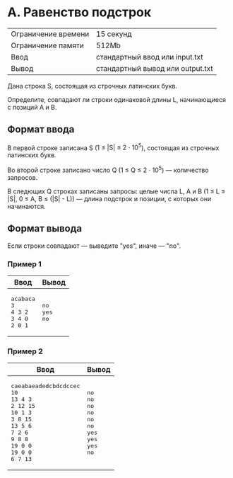    <div class="header">
      <h1 class="title">A. Равенство подстрок</h1>
      <table>
         <tbody><tr class="time-limit">
            <td class="property-title">Ограничение времени</td>
            <td>15&nbsp;секунд</td>
         </tr>
         <tr class="memory-limit">
            <td class="property-title">Ограничение памяти</td>
            <td>512Mb</td>
         </tr>
         <tr class="input-file">
            <td class="property-title">Ввод</td>
            <td colspan="1">стандартный ввод или input.txt</td>
         </tr>
         <tr class="output-file">
            <td class="property-title">Вывод</td>
            <td colspan="1">стандартный вывод или output.txt</td>
         </tr>
      </tbody></table>
   </div>
   <div class="legend"><span style="">
         <p>Дана строка <span class="tex-math-text">S</span>, состоящая из строчных латинских букв.
         </p></span><p>Определите, совпадают ли строки одинаковой длины <span class="tex-math-text">L</span>, начинающиеся с позиций <span class="tex-math-text">A</span> и <span class="tex-math-text">B</span>.
      </p>
   </div>
   <h2>Формат ввода</h2>
   <div class="input-specification"><span style="">
         <p>В первой строке записана <span class="tex-math-text">S</span> (<span class="tex-math-text">1 ≤ |S| ≤ 2 ⋅ 10<sup>5</sup></span>), состоящая из строчных латинских букв.
         </p></span><p>Во второй строке записано число <span class="tex-math-text">Q</span> (<span class="tex-math-text">1 ≤ Q ≤ 2 ⋅ 10<sup>5</sup></span>)&nbsp;— количество запросов.
      </p>
      <p>В следющих <span class="tex-math-text">Q</span> строках записаны запросы: целые числа <span class="tex-math-text">L</span>, <span class="tex-math-text">A</span> и <span class="tex-math-text">B</span> (<span class="tex-math-text">1 ≤ L ≤ |S|</span>, <span class="tex-math-text">0 ≤ A, B ≤ (|S| - L)</span>)&nbsp;— длина подстрок и позиции, с которых они начинаются.
      </p>
   </div>
   <h2>Формат вывода</h2>
   <div class="output-specification"><span style="">
         <p>Если строки совпадают&nbsp;— выведите "yes", иначе&nbsp;— "no".</p></span></div>
   <h3>Пример 1</h3>
   <table class="sample-tests">
      <thead>
         <tr>
            <th>Ввод</th>
            <th>Вывод</th>
         </tr>
      </thead>
      <tbody>
         <tr>
            <td><pre>acabaca
3
4 3 2
3 4 0
2 0 1
</pre></td>
            <td><pre>no
yes
no
</pre></td>
         </tr>
      </tbody>
   </table>
   <h3>Пример 2</h3>
   <table class="sample-tests">
      <thead>
         <tr>
            <th>Ввод</th>
            <th>Вывод</th>
         </tr>
      </thead>
      <tbody>
         <tr>
            <td><pre>caeabaeadedcbdcdccec
10
13 4 3
2 12 15
10 1 3
3 8 15
13 5 6
7 2 6
9 8 8
19 0 0
19 0 0
6 7 13
</pre></td>
            <td><pre>no
no
no
no
no
no
yes
yes
yes
no
</pre></td>
         </tr>
      </tbody>
   </table>